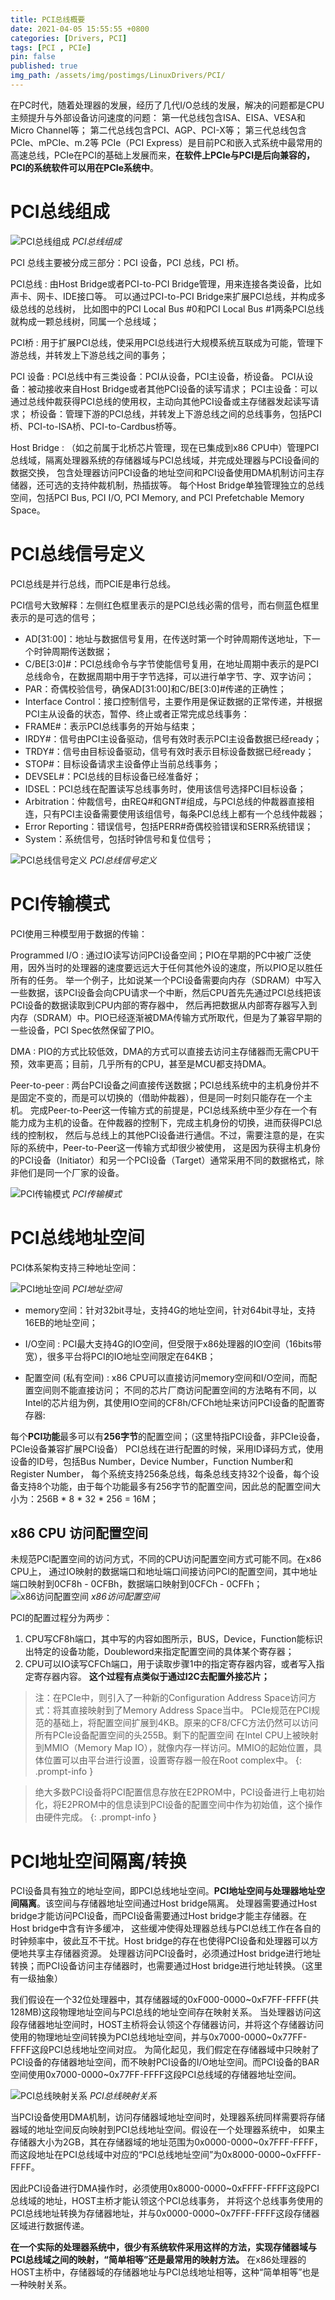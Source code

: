 ```yaml
---
title: PCI总线概要
date: 2021-04-05 15:55:55 +0800
categories: [Drivers, PCI]
tags: [PCI , PCIe]
pin: false
published: true
img_path: /assets/img/postimgs/LinuxDrivers/PCI/
---
```



在PC时代，随着处理器的发展，经历了几代I/O总线的发展，解决的问题都是CPU主频提升与外部设备访问速度的问题：
第一代总线包含ISA、EISA、VESA和Micro Channel等；
第二代总线包含PCI、AGP、PCI-X等；
第三代总线包含PCIe、mPCIe、m.2等
PCIe（PCI Express）是目前PC和嵌入式系统中最常用的高速总线，PCIe在PCI的基础上发展而来，**在软件上PCIe与PCI是后向兼容的，PCI的系统软件可以用在PCIe系统中**。


# PCI总线组成

![PCI总线组成](PCI总线组成.PNG)
*PCI总线组成*

PCI 总线主要被分成三部分：PCI 设备，PCI 总线，PCI 桥。

PCI总线
:  由Host Bridge或者PCI-to-PCI Bridge管理，用来连接各类设备，比如声卡、网卡、IDE接口等。
可以通过PCI-to-PCI Bridge来扩展PCI总线，并构成多级总线的总线树，
比如图中的PCI Local Bus #0和PCI Local Bus #1两条PCI总线就构成一颗总线树，同属一个总线域；

PCI桥
:  用于扩展PCI总线，使采用PCI总线进行大规模系统互联成为可能，管理下游总线，并转发上下游总线之间的事务；

PCI 设备
:  PCI总线中有三类设备：PCI从设备，PCI主设备，桥设备。
PCI从设备：被动接收来自Host Bridge或者其他PCI设备的读写请求；
PCI主设备：可以通过总线仲裁获得PCI总线的使用权，主动向其他PCI设备或主存储器发起读写请求；
桥设备：管理下游的PCI总线，并转发上下游总线之间的总线事务，包括PCI桥、PCI-to-ISA桥、PCI-to-Cardbus桥等。

Host Bridge
: （如之前属于北桥芯片管理，现在已集成到x86 CPU中）管理PCI总线域，隔离处理器系统的存储器域与PCI总线域，并完成处理器与PCI设备间的数据交换，
包含处理器访问PCI设备的地址空间和PCI设备使用DMA机制访问主存储器，还可选的支持仲裁机制，热插拔等。
每个Host Bridge单独管理独立的总线空间，包括PCI Bus, PCI I/O, PCI Memory, and PCI Prefetchable Memory Space。


# PCI总线信号定义

PCI总线是并行总线，而PCIE是串行总线。

PCI信号大致解释：左侧红色框里表示的是PCI总线必需的信号，而右侧蓝色框里表示的是可选的信号；
* AD[31:00]：地址与数据信号复用，在传送时第一个时钟周期传送地址，下一个时钟周期传送数据；
* C/BE[3:0]#：PCI总线命令与字节使能信号复用，在地址周期中表示的是PCI总线命令，在数据周期中用于字节选择，可以进行单字节、字、双字访问；
* PAR：奇偶校验信号，确保AD[31:00]和C/BE[3:0]#传递的正确性；
* Interface Control：接口控制信号，主要作用是保证数据的正常传递，并根据PCI主从设备的状态，暂停、终止或者正常完成总线事务：
* FRAME#：表示PCI总线事务的开始与结束；
* IRDY#：信号由PCI主设备驱动，信号有效时表示PCI主设备数据已经ready；
* TRDY#：信号由目标设备驱动，信号有效时表示目标设备数据已经ready；
* STOP#：目标设备请求主设备停止当前总线事务；
* DEVSEL#：PCI总线的目标设备已经准备好；
* IDSEL：PCI总线在配置读写总线事务时，使用该信号选择PCI目标设备；
* Arbitration：仲裁信号，由REQ#和GNT#组成，与PCI总线的仲裁器直接相连，只有PCI主设备需要使用该组信号，每条PCI总线上都有一个总线仲裁器；
* Error Reporting：错误信号，包括PERR#奇偶校验错误和SERR系统错误；
* System：系统信号，包括时钟信号和复位信号；


![PCI总线信号定义](PCI总线信号定义.PNG)
*PCI总线信号定义*


# PCI传输模式

PCI使用三种模型用于数据的传输：

Programmed I/O
:  通过IO读写访问PCI设备空间；PIO在早期的PC中被广泛使用，因外当时的处理器的速度要远远大于任何其他外设的速度，所以PIO足以胜任所有的任务。
举一个例子，比如说某一个PCI设备需要向内存（SDRAM）中写入一些数据，该PCI设备会向CPU请求一个中断，然后CPU首先先通过PCI总线把该PCI设备的数据读取到CPU内部的寄存器中，
然后再把数据从内部寄存器写入到内存（SDRAM）中。PIO已经逐渐被DMA传输方式所取代，但是为了兼容早期的一些设备，PCI Spec依然保留了PIO。

DMA
:  PIO的方式比较低效，DMA的方式可以直接去访问主存储器而无需CPU干预，效率更高；目前，几乎所有的CPU，甚至是MCU都支持DMA。

Peer-to-peer
:  两台PCI设备之间直接传送数据；PCI总线系统中的主机身份并不是固定不变的，而是可以切换的（借助仲裁器），但是同一时刻只能存在一个主机。
完成Peer-to-Peer这一传输方式的前提是，PCI总线系统中至少存在一个有能力成为主机的设备。在仲裁器的控制下，完成主机身份的切换，进而获得PCI总线的控制权，
然后与总线上的其他PCI设备进行通信。不过，需要注意的是，在实际的系统中，Peer-to-Peer这一传输方式却很少被使用，
这是因为获得主机身份的PCI设备（Initiator）和另一个PCI设备（Target）通常采用不同的数据格式，除非他们是同一个厂家的设备。

![PCI传输模式](PCI传输模式.PNG)
*PCI传输模式*


# PCI总线地址空间

PCI体系架构支持三种地址空间：

![PCI地址空间](PCI地址空间.PNG)
*PCI地址空间*

* memory空间：针对32bit寻址，支持4G的地址空间，针对64bit寻址，支持16EB的地址空间；

* I/O空间 : PCI最大支持4G的IO空间，但受限于x86处理器的IO空间（16bits带宽），很多平台将PCI的IO地址空间限定在64KB；

* 配置空间 (私有空间) : x86 CPU可以直接访问memory空间和I/O空间，而配置空间则不能直接访问；
不同的芯片厂商访问配置空间的方法略有不同，以Intel的芯片组为例，其使用IO空间的CF8h/CFCh地址来访问PCI设备的配置寄存器:

每个**PCI功能**最多可以有**256字节**的配置空间；（这里特指PCI设备，非PCIe设备，PCIe设备兼容扩展PCI设备）
PCI总线在进行配置的时候，采用ID译码方式，使用设备的ID号，包括Bus Number，Device Number，Function Number和Register Number，
每个系统支持256条总线，每条总线支持32个设备，每个设备支持8个功能，由于每个功能最多有256字节的配置空间，因此总的配置空间大小为：256B * 8 * 32 * 256 = 16M；

## x86 CPU 访问配置空间
未规范PCI配置空间的访问方式，不同的CPU访问配置空间方式可能不同。在x86 CPU上，
通过IO映射的数据端口和地址端口间接访问PCI的配置空间，其中地址端口映射到0CF8h - 0CFBh，数据端口映射到0CFCh - 0CFFh；
![x86访问配置空间](x86访问配置空间.PNG)
*x86访问配置空间*

PCI的配置过程分为两步：
1. CPU写CF8h端口，其中写的内容如图所示，BUS，Device，Function能标识出特定的设备功能，Doubleword来指定配置空间的具体某个寄存器；
2. CPU可以IO读写CFCh端口，用于读取步骤1中的指定寄存器内容，或者写入指定寄存器内容。
**这个过程有点类似于通过I2C去配置外接芯片；**


> 注：在PCIe中，则引入了一种新的Configuration Address Space访问方式：将其直接映射到了Memory Address Space当中。
> PCIe规范在PCI规范的基础上，将配置空间扩展到4KB。原来的CF8/CFC方法仍然可以访问所有PCIe设备配置空间的头255B。剩下的配置空间
> 在Intel CPU上被映射到MMIO（Memory Map IO），就像内存一样访问。MMIO的起始位置，具体位置可以由平台进行设置，设置寄存器一般在Root complex中。
{: .prompt-info }


> 绝大多数PCI设备将PCI配置信息存放在E2PROM中，PCI设备进行上电初始化，将E2PROM中的信息读到PCI设备的配置空间中作为初始值，这个操作由硬件完成。
{: .prompt-info }



# PCI地址空间隔离/转换

PCI设备具有独立的地址空间，即PCI总线地址空间。**PCI地址空间与处理器地址空间隔离**。该空间与存储器地址空间通过Host bridge隔离。
处理器需要通过Host bridge才能访问PCI设备，而PCI设备需要通过Host bridge才能主存储器。在Host bridge中含有许多缓冲，
这些缓冲使得处理器总线与PCI总线工作在各自的时钟频率中，彼此互不干扰。Host bridge的存在也使得PCI设备和处理器可以方便地共享主存储器资源。
处理器访问PCI设备时，必须通过Host bridge进行地址转换；而PCI设备访问主存储器时，也需要通过Host bridge进行地址转换。（这里有一级抽象）

我们假设在一个32位处理器中，其存储器域的0xF000-0000~0xF7FF-FFFF(共128MB)这段物理地址空间与PCI总线的地址空间存在映射关系。
当处理器访问这段存储器地址空间时，HOST主桥将会认领这个存储器访问，并将这个存储器访问使用的物理地址空间转换为PCI总线地址空间，并与0x7000-0000~0x77FF-FFFF这段PCI总线地址空间对应。
为简化起见，我们假定在存储器域中只映射了PCI设备的存储器地址空间，而不映射PCI设备的I/O地址空间。而PCI设备的BAR空间使用0x7000-0000~0x77FF-FFFF这段PCI总线域的存储器地址空间。

![PCI总线映射关系](PCI总线映射关系.png)
*PCI总线映射关系*

当PCI设备使用DMA机制，访问存储器域地址空间时，处理器系统同样需要将存储器域的地址空间反向映射到PCI总线地址空间。假设在一个处理器系统中，
如果主存储器大小为2GB，其在存储器域的地址范围为0x0000-0000~0x7FFF-FFFF，而这段地址在PCI总线域中对应的“PCI总线地址空间”为0x8000-0000~0xFFFF-FFFF。

因此PCI设备进行DMA操作时，必须使用0x8000-0000~0xFFFF-FFFF这段PCI总线域的地址，HOST主桥才能认领这个PCI总线事务，
并将这个总线事务使用的PCI总线地址转换为存储器地址，并与0x0000-0000~0x7FFF-FFFF这段存储器区域进行数据传递。

**在一个实际的处理器系统中，很少有系统软件采用这样的方法，实现存储器域与PCI总线域之间的映射，“简单相等”还是最常用的映射方法。**
在x86处理器的HOST主桥中，存储器域的存储器地址与PCI总线地址相等，这种“简单相等”也是一种映射关系。








